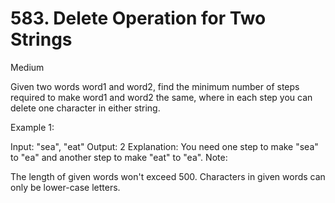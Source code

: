 # 583. Delete Operation for Two Strings
Medium

Given two words word1 and word2, find the minimum number of steps required to make word1 and word2 the same, where in each step you can delete one character in either string.

Example 1:

Input: "sea", "eat"
Output: 2
Explanation: You need one step to make "sea" to "ea" and another step to make "eat" to "ea".
Note:

The length of given words won't exceed 500.
Characters in given words can only be lower-case letters.